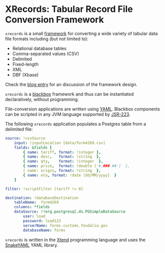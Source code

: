 # XRecords: Tabular Record File Conversion Framework #

```xrecords``` is a small [framework](http://en.wikipedia.org/wiki/Software_framework)
for converting a wide variety of tabular data file formats including (but not
limited to):

- Relational database tables
- Comma-separated values (CSV)
- Delimited
- Fixed-length
- XML
- DBF (Xbase)

Check the [blog entry](http://blog.xrrocha.net/2014/08/building-object-oriented-frameworks.html)
for an discussion of the framework design. 

```xrecords``` is a [blackbox](http://en.wikipedia.org/wiki/Extensibility#Black-Box_Extensibility)
framework and thus can be instantiated declaratively, without programming.

File-conversion applications are written using
[YAML](http://en.wikipedia.org/wiki/YAML). Blackbox components can be scripted
in any JVM language supported by
[JSR-223](https://jcp.org/en/jsr/detail?id=223).

The following ```xrecords``` application populates a Postgres table from a
delimited file:

```yaml
source: !csvSource
    input: !inputLocation [data/form4269.csv]
    fields: &fields [
        { name: tariff, format: !integer },
        { name: desc,   format: !string  },
        { name: qty,    format: !integer  },
        { name: price,  format: !double ['#,###.##']  },
        { name: origin, format: !string  },
        { name: eta, format: !date [dd/MM/yyyy]  }
    ]

filter: !scriptFilter [tariff != 0]

destination: !databaseDestination
    tableName:  form4269
    columns: *fields
    dataSource: !!org.postgresql.ds.PGSimpleDataSource
        user: load
        password: load123
        serverName: forms.customs.feudalia.gov
        databaseName: forms
```

```xrecords``` is written in the [Xtend](http://www.eclipse.org/xtend)
programming language and uses the [SnakeYAML](https://code.google.com/p/snakeyaml/)
YAML library.

